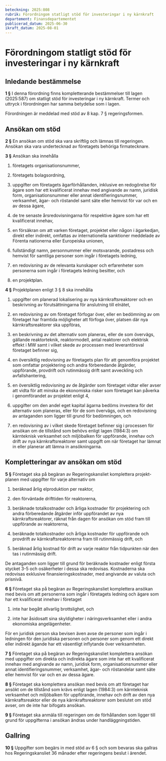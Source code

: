 ```yaml
---
beteckning: 2025:808
rubrik: Förordningom statligt stöd för investeringar i ny kärnkraft
departement: Finansdepartementet
publicerad_datum: 2025-06-30
ikraft_datum: 2025-08-01
---
```


# Förordningom statligt stöd för investeringar i ny kärnkraft

## Inledande bestämmelse

**1 §** I denna förordning finns kompletterande bestämmelser till lagen (2025:587) om statligt stöd för investeringar i ny kärnkraft. Termer och uttryck i förordningen har samma betydelse som i lagen.

Förordningen är meddelad med stöd av 8 kap. 7 § regeringsformen.

## Ansökan om stöd

**2 §** En ansökan om stöd ska vara skriftlig och lämnas till regeringen. Ansökan ska vara undertecknad av företagets behöriga firmatecknare.

**3 §** Ansökan ska innehålla

1. företagets organisationsnummer,

2. företagets bolagsordning,

3. uppgifter om företagets ägarförhållanden, inklusive en redogörelse för ägare som har ett kvalificerat innehav med angivande av namn, juridisk form, organisationsnummer eller annat identifieringsnummer, verksamhet, ägar- och röstandel samt säte eller hemvist för var och en av dessa ägare,

4. de tre senaste årsredovisningarna för respektive ägare som har ett kvalificerat innehav,

5. en försäkran om att varken företaget, projektet eller någon i ägarkedjan, direkt eller indirekt, omfattas av internationella sanktioner meddelade av Förenta nationerna eller Europeiska unionen,

6. fullständigt namn, personnummer eller motsvarande, postadress och hemvist för samtliga personer som ingår i företagets ledning,

7. en redovisning av de relevanta kunskaper och erfarenheter som personerna som ingår i företagets ledning besitter, och

8. en projektplan.

**4 §** Projektplanen enligt 3 § 8 ska innehålla

1. uppgifter om planerad lokalisering av nya kärnkraftsreaktorer och en beskrivning av förutsättningarna för anslutning till elnätet,

2. en redovisning av om företaget förfogar över, eller en bedömning av om företaget har framtida möjligheter att förfoga över, platsen där nya kärnkraftsreaktorer ska uppföras,

3. en beskrivning av det alternativ som planeras, eller de som övervägs, gällande reaktorteknik, reaktormodell, antal reaktorer och elektrisk effekt i MW samt i vilket skede av processen med leverantörsval företaget befinner sig,

4. en översiktlig redovisning av företagets plan för att genomföra projektet som omfattar projektering och andra förberedande åtgärder, uppförande, provdrift och rutinmässig drift samt avveckling och avfallshantering,

5. en översiktlig redovisning av de åtgärder som företaget vidtar eller avser att vidta för att minska de ekonomiska risker som företaget kan påverka i genomförandet av projektet enligt 4,

6. uppgifter om den andel eget kapital ägarna bedöms investera för det alternativ som planeras, eller för de som övervägs, och en redovisning av antaganden som ligger till grund för bedömningen, och

7. en redovisning av i vilket skede företaget befinner sig i processen för ansökan om de tillstånd som behövs enligt lagen (1984:3) om kärnteknisk verksamhet och miljöbalken för uppförande, innehav och drift av nya kärnkraftsreaktorer samt uppgift om när företaget har lämnat in eller planerar att lämna in ansökningarna.

## Kompletteringar av ansökan om stöd

**5 §** Företaget ska på begäran av Regeringskansliet komplettera projekt-planen med uppgifter för varje alternativ om

1. beräknad årlig elproduktion per reaktor,

2. den förväntade drifttiden för reaktorerna,

3. beräknade totalkostnader och årliga kostnader för projektering och andra förberedande åtgärder inför uppförandet av nya kärnkraftsreaktorer, räknat från dagen för ansökan om stöd fram till uppförande av reaktorerna,

4. beräknade totalkostnader och årliga kostnader för uppförande och provdrift av kärnkraftsreaktorerna fram till rutinmässig drift, och

5. beräknad årlig kostnad för drift av varje reaktor från tidpunkten när den tas i rutinmässig drift.

De antaganden som ligger till grund för beräknade kostnader enligt första stycket 3-5 och osäkerheter i dessa ska redovisas. Kostnaderna ska redovisas exklusive finansieringskostnader, med angivande av valuta och prisnivå.

**6 §** Företaget ska på begäran av Regeringskansliet komplettera ansökan med bevis om att personerna som ingår i företagets ledning och ägare som har ett kvalificerat innehav i företaget

1. inte har begått allvarlig brottslighet, och

2. inte har åsidosatt sina skyldigheter i näringsverksamhet eller i andra ekonomiska angelägenheter.

För en juridisk person ska bevisen även avse de personer som ingår i ledningen för den juridiska personen och personer som genom ett direkt eller indirekt ägande har ett väsentligt inflytande över verksamheten.

**7 §** Företaget ska på begäran av Regeringskansliet komplettera ansökan med uppgifter om direkta och indirekta ägare som inte har ett kvalificerat innehav med angivande av namn, juridisk form, organisationsnummer eller annat identifieringsnummer, verksamhet, ägar- och röstandelar samt säte eller hemvist för var och en av dessa ägare.

**8 §** Företaget ska komplettera ansökan med bevis om att företaget har ansökt om de tillstånd som krävs enligt lagen (1984:3) om kärnteknisk verksamhet och miljöbalken för uppförande, innehav och drift av den nya kärnkraftsreaktor eller de nya kärnkraftsreaktorer som beslutet om stöd avser, om de inte har bifogats ansökan.

**9 §** Företaget ska anmäla till regeringen om de förhållanden som ligger till grund för uppgifterna i ansökan ändras under handläggningstiden.

## Gallring

**10 §** Uppgifter som begärs in med stöd av 6 § och som bevaras ska gallras hos Regeringskansliet 36 månader efter regeringens beslut i ärendet.